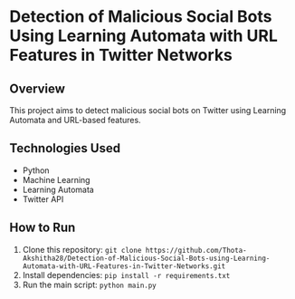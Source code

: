 # Detection of Malicious Social Bots Using Learning Automata with URL Features in Twitter Networks

## Overview
This project aims to detect malicious social bots on Twitter using Learning Automata and URL-based features.

## Technologies Used
- Python
- Machine Learning
- Learning Automata
- Twitter API

## How to Run
1. Clone this repository: `git clone https://github.com/Thota-Akshitha28/Detection-of-Malicious-Social-Bots-using-Learning-Automata-with-URL-Features-in-Twitter-Networks.git`
2. Install dependencies: `pip install -r requirements.txt`
3. Run the main script: `python main.py`
